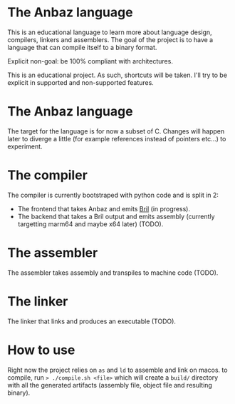 # The Anbaz language
This is an educational language to learn more about language design, compilers, linkers and assemblers.
The goal of the project is to have a language that can compile itself to a binary format.

Explicit non-goal: be 100% compliant with architectures.

This is an educational project. As such, shortcuts will be taken. I'll try to be explicit in supported and non-supported features.

# The Anbaz language
The target for the language is for now a subset of C. Changes will happen later to diverge a little (for example references instead of pointers etc...) to experiment.

# The compiler
The compiler is currently bootstraped with python code and is split in 2:
- The frontend that takes Anbaz and emits [Bril](https://capra.cs.cornell.edu/bril/intro.html) (in progress).
- The backend that takes a Bril output and emits assembly (currently targetting marm64 and maybe x64 later) (TODO).

# The assembler
The assembler takes assembly and transpiles to machine code (TODO).

# The linker
The linker that links and produces an executable (TODO).

# How to use
Right now the project relies on `as` and `ld` to assemble and link on macos.
to compile, run `> ./compile.sh <file>` which will create a `build/` directory with all the generated artifacts (assembly file, object file and resulting binary).
